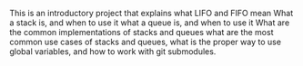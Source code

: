 This is an introductory project that explains what LIFO and FIFO mean What a stack is, and when to use it what a queue is, and when to use it What are the common implementations of stacks and queues what are the most common use cases of stacks and queues, what is the proper way to use global variables, and how to work with git submodules.
